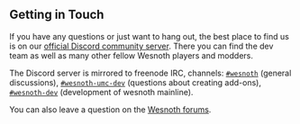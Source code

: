 ## Getting in Touch

If you have any questions or just want to hang out, the best place to find us is on our [official Discord community server](https://discord.gg/battleforwesnoth). There you can find the dev team as well as many other fellow Wesnoth players and modders.

The Discord server is mirrored to freenode IRC, channels: [`#wesnoth`](https://webchat.freenode.net/#wesnoth) (general discussions), [`#wesnoth-umc-dev`](https://webchat.freenode.net/#wesnoth-umc-dev) (questions about creating add-ons), [`#wesnoth-dev`](https://webchat.freenode.net/#wesnoth-dev)  (development of wesnoth mainline).

You can also leave a question on the [Wesnoth forums](https://forums.wesnoth.org/).

